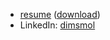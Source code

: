 - [resume](https://github.com/dimsmol/job/blob/master/Dmitriy_Smolin_resume.pdf) ([download](https://github.com/dimsmol/job/raw/master/Dmitriy_Smolin_resume.pdf))
- LinkedIn: [dimsmol](http://linkedin.com/in/dimsmol)
